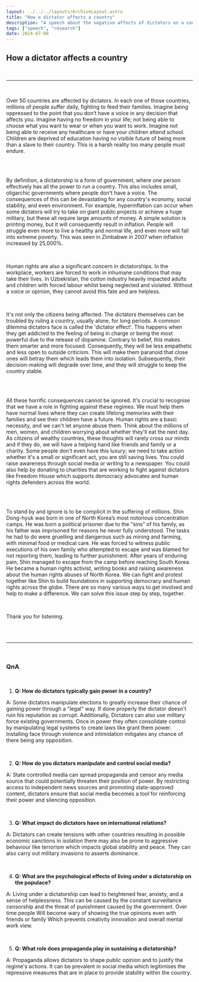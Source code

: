 ```yaml
---
layout: ../../../layouts/ArchiveLayout.astro
title: "How a dictator affects a country"
description: "A speech about the negative affects of dictators on a country"
tags: ["speech", "research"]
date: 2024-07-08
---
```


## How a dictator affects a country

<br>

---
<br>

Over 50 countries are affected by dictators. In each one of those countries, millions of people suffer daily, fighting to feed their families. Imagine being oppressed to the point that you don’t have a voice in any decision that affects you. Imagine having no freedom in your life; not being able to choose what you want to wear or when you want to work. Imagine not being able to receive any healthcare or have your children attend school. Children are deprived of education having no visible future of being more than a slave to their country. This is a harsh reality too many people must endure.

<br>
<br>

By definition, a dictatorship is a form of government, where one person effectively has all the power to run a country. This also includes small, oligarchic governments where people don't have a voice. The consequences of this can be devastating for any country's economy, social stability, and even environment. For example, hyperinflation can occur when some dictators will try to take on giant public projects or achieve a huge military, but these all require large amounts of money. A simple solution is printing money, but it will consequently result in inflation. People will struggle even more to live a healthy and normal life, and even more will fall into extreme poverty. This was seen in Zimbabwe in 2007 when inflation increased by 25,000%.

<br>

Human rights are also a significant concern in dictatorships. In the workplace, workers are forced to work in inhumane conditions that may take their lives. In Uzbekistan, the cotton industry heavily impacted adults and children with forced labour whilst being neglected and violated. Without a voice or opinion, they cannot avoid this fate and are helpless.

<br>

It's not only the citizens being affected. The dictators themselves can be troubled by ruling a country, usually alone, for long periods. A common dilemma dictators face is called the 'dictator effect'. This happens when they get addicted to the feeling of being in charge or being the most powerful due to the release of dopamine.  Contrary to belief, this makes them smarter and more focused. Consequently, they will be less empathetic and less open to outside criticism. This will make them paranoid that close ones will betray them which leads them into isolation. Subsequently, their decision-making will degrade over time, and they will struggle to keep the country stable.

<br>
<br>

All these horrific consequences cannot be ignored. It's crucial to recognise that we have a role in fighting against these regimes. We must help them have normal lives where they can create lifelong memories with their families and see their children have a future. Human rights are a basic necessity, and we can't let anyone abuse them. Think about the millions of men, women, and children worrying about whether they'll eat the next day. As citizens of wealthy countries, these thoughts will rarely cross our minds and if they do, we will have a helping hand like friends and family or a charity. Some people don't even have this luxury; we need to take action whether it's a small or significant act, you are still saving lives. You could raise awareness through social media or writing to a newspaper. You could also help by donating to charities that are working to fight against dictators like Freedom House which supports democracy advocates and human rights defenders across the world.

<br>
<br>

To stand by and ignore is to be complicit in the suffering of millions. Shin Dong-hyuk was born in one of North Korea’s most notorious concentration camps. He was born a political prisoner due to the “sins” of his family, as his father was imprisoned for reasons he never fully understood. The tasks he had to do were gruelling and dangerous such as mining and farming, with minimal food or medical care. He was forced to witness public executions of his own family who attempted to escape and was blamed for not reporting them, leading to further punishment. After years of enduring pain, Shin managed to escape from the camp before reaching South Korea. He became a human rights activist, writing books and raising awareness about the human rights abuses of North Korea. We can fight and protest together like Shin to build foundations in supporting democracy and human rights across the globe. There are so many various ways to get involved and help to make a difference. We can solve this issue step by step, together.

<br>

Thank you for listening.

<br>
<br>

---
<br>

### QnA

<br>

1. **Q: How do dictators typically gain pwoer in a country?**

A: Some dictators manipulate elections to greatly increase their chance of gaining power through a "legal" way. If done properly the dictator doesn't ruin his reputation as corrupt. Additionally, Dictators can also use military force existing governments. Once in power they often consolidate control by manipulating legal systems to create laws like grant them power. Installing face through violence and intimidation mitigates any chance of there being any opposition.

<br>

2. **Q: How do you dictators manipulate and control social media?**

A: State controlled media can spread propaganda and censor any media source that could potentially threaten their position of power. By restricting access to independent news sources and promoting state-approved content, dictators ensure that social media becomes a tool for reinforcing their power and silencing opposition.

<br>

3. **Q: What impact do dictators have on international relations?**

A: Dictators can create tensions with other countries resulting in possible economic sanctions in isolation there may also be prone to aggressive behaviour like terrorism which impacts global stability and peace. They can also carry out military invasions to asserts dominance.

<br>

4. **Q: What are the psychological effects of living under a dictatorship on the populace?**

A: Living under a dictatorship can lead to heightened fear, anxiety, and a sense of helplessness. This can be caused by the constant surveillance censorship and the threat of punishment caused by the government. Over time people Will become wary of showing the true opinions even with friends or family Which prevents creativity innovation and overall mental work view.

<br>

5. **Q: What role does propaganda play in sustaining a dictatorship?**

A: Propaganda allows dictators to shape public opinion and to justify the regime's actions. It can be prevalent in social media which legitimises the repressive measures that are in place to provide stability within the country.
